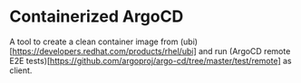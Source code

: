 # Containerized ArgoCD
A tool to create a clean container image from (ubi)[https://developers.redhat.com/products/rhel/ubi] and run
(ArgoCD remote E2E tests)[https://github.com/argoproj/argo-cd/tree/master/test/remote] as client.

